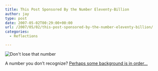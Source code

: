 ```yaml
---
title: This Post Sponsored By the Number Eleventy-Billion
author: jay
type: post
date: 2007-05-02T00:29:00+00:00
url: /2007/05/02/this-post-sponsored-by-the-number-eleventy-billion/
categories:
  - Reflections

---
```

![Don't lose that number][1]

A number you don’t recognize? [Perhaps some background is in order…][2]

 [1]: https://cdn.rambleon.org/migrate/2007/05/numbers.jpg
 [2]: http://www.freedom-to-tinker.com/?p=1152